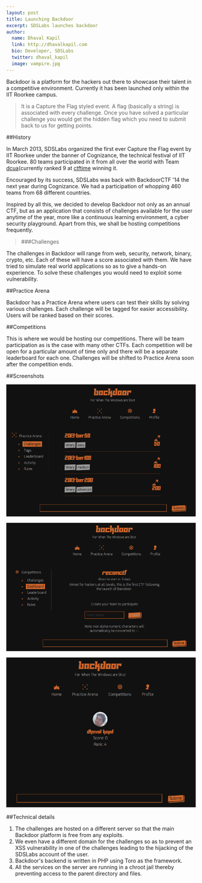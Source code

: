 ```yaml
---
layout: post
title: Launching Backdoor
excerpt: SDSLabs launches backdoor
author:
  name: Dhaval Kapil
  link: http://dhavalkapil.com
  bio: Developer, SDSLabs
  twitter: dhaval_kapil
  image: vampire.jpg
---
```


Backdoor is a platform for the hackers out there to showcase their talent in a competitive environment. Currently it has been launched only within the IIT Roorkee campus.

> It is a Capture the Flag styled event. A flag (basically a string) is associated with every challenge. Once you have solved a particular challenge you would get the hidden flag which you need to submit back to us for getting points.

##History

In March 2013, SDSLabs organized the first ever Capture the Flag event by IIT Roorkee under the banner of Cognizance, the technical festival of IIT Roorkee. 80 teams participated in it from all over the world with Team [dcua](https://ctftime.org/team/762 "Team dcua")(currently ranked 9 at [ctftime](https://ctftime.org/ "ctftime") winning it.

Encouraged by its success, SDSLabs was back with BackdoorCTF '14 the next year during Cognizance. We had a participation of whopping 460 teams from 68 different countries. 

Inspired by all this, we decided to develop Backdoor not only as an annual CTF, but as an application that consists of challenges available for the user anytime of the year, more like a continuous learning environment, a cyber security playground. Apart from this, we shall be hosting competitions frequently. 

> ###Challenges

The challenges in Backdoor will range from web, security, network, binary, crypto, etc. Each of these will have a score associated with them. We have tried to simulate real world applications so as to give a hands-on experience. To solve these challenges you would need to exploit some vulnerability.

##Practice Arena

Backdoor has a Practice Arena where users can test their skills by solving various challenges. Each challenge will be tagged for easier accessibility. Users will be ranked based on their scores.

##Competitions

This is where we would be hosting our competitions. There will be team participation as is the case with many other CTFs. Each competition will be open for a particular amount of time only and there will be a separate leaderboard for each one. Challenges will be shifted to Practice Arena soon after the competition ends. 

##Screenshots

![PracticeArena](/images/posts/launching-backdoor/practice-arena.png)

![Competitions](/images/posts/launching-backdoor/competitions.png)

![User](/images/posts/launching-backdoor/user.png)

##Technical details

1. The challenges are hosted on a different server so that the main Backdoor platform is free from any exploits.
2. We even have a different domain for the challenges so as to prevent an XSS vulnerability in one of the challenges leading to the hijacking of the SDSLabs account of the user.
3. Backdoor's backend is written in PHP using Toro as the framework.
4. All the services on the server are running in a chroot jail thereby preventing access to the parent directory and files.
